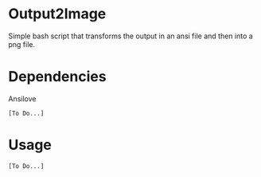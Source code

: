 # Output2Image
Simple bash script that transforms the output in an ansi file and then into a png file.

# Dependencies
Ansilove
```
[To Do...]
```

# Usage
```
[To Do...]
```
